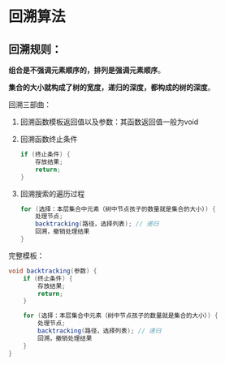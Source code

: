 # 回溯算法

## 回溯规则：

**组合是不强调元素顺序的，排列是强调元素顺序**。

**集合的大小就构成了树的宽度，递归的深度，都构成的树的深度**。

回溯三部曲：

1. 回溯函数模板返回值以及参数：其函数返回值一般为void

2. 回溯函数终止条件

   ```java
   if (终止条件) {
       存放结果;
       return;
   }
   ```

3. 回溯搜索的遍历过程

   ```java
   for (选择：本层集合中元素（树中节点孩子的数量就是集合的大小）) {
       处理节点;
       backtracking(路径，选择列表); // 递归
       回溯，撤销处理结果
   }
   ```

完整模板：

```java
void backtracking(参数) {
    if (终止条件) {
        存放结果;
        return;
    }

    for (选择：本层集合中元素（树中节点孩子的数量就是集合的大小）) {
        处理节点;
        backtracking(路径，选择列表); // 递归
        回溯，撤销处理结果
    }
}
```

